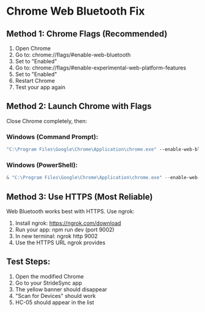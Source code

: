 # Chrome Web Bluetooth Fix

## Method 1: Chrome Flags (Recommended)

1. Open Chrome
2. Go to: chrome://flags/#enable-web-bluetooth
3. Set to "Enabled"
4. Go to: chrome://flags/#enable-experimental-web-platform-features
5. Set to "Enabled"
6. Restart Chrome
7. Test your app again

## Method 2: Launch Chrome with Flags

Close Chrome completely, then:

### Windows (Command Prompt):

```cmd
"C:\Program Files\Google\Chrome\Application\chrome.exe" --enable-web-bluetooth --enable-experimental-web-platform-features --unsafely-treat-insecure-origin-as-secure=http://localhost:9002
```

### Windows (PowerShell):

```powershell
& "C:\Program Files\Google\Chrome\Application\chrome.exe" --enable-web-bluetooth --enable-experimental-web-platform-features --unsafely-treat-insecure-origin-as-secure=http://localhost:9002
```

## Method 3: Use HTTPS (Most Reliable)

Web Bluetooth works best with HTTPS. Use ngrok:

1. Install ngrok: https://ngrok.com/download
2. Run your app: npm run dev (port 9002)
3. In new terminal: ngrok http 9002
4. Use the HTTPS URL ngrok provides

## Test Steps:

1. Open the modified Chrome
2. Go to your StrideSync app
3. The yellow banner should disappear
4. "Scan for Devices" should work
5. HC-05 should appear in the list
